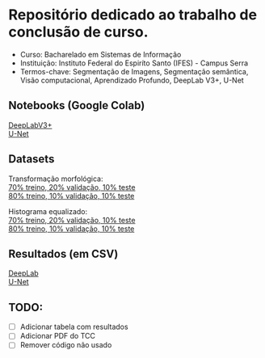 # Repositório dedicado ao trabalho de conclusão de curso.

- Curso: Bacharelado em Sistemas de Informação
- Instituição: Instituto Federal do Espiríto Santo (IFES) - Campus Serra
- Termos-chave: Segmentação de Imagens, Segmentação semântica, Visão computacional, Aprendizado Profundo, DeepLab V3+, U-Net

## Notebooks (Google Colab)
[DeepLabV3+](https://www.google.com.br/)<br>
[U-Net](https://www.google.com.br/)<br>

## Datasets
Transformação morfológica:<br>
[70% treino, 20% validação, 10% teste](https://www.google.com.br/)<br>
[80% treino, 10% validação, 10% teste](https://www.google.com.br/)<br>

Histograma equalizado:<br>
[70% treino, 20% validação, 10% teste](https://www.google.com.br/)<br>
[80% treino, 10% validação, 10% teste](https://www.google.com.br/)<br>

## Resultados (em CSV)
[DeepLab](https://github.com/duraes-antonio/tcc/tree/master/resultados/deeplab)<br>
[U-Net](https://github.com/duraes-antonio/tcc/tree/master/resultados/unet)<br>

## TODO:
- [ ] Adicionar tabela com resultados
- [ ] Adicionar PDF do TCC
- [ ] Remover código não usado
